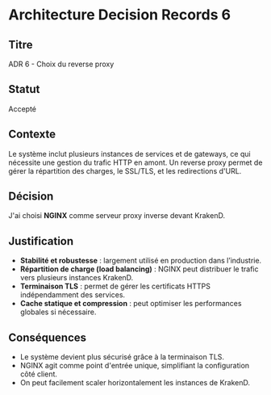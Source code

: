 # Architecture Decision Records 6

## Titre

ADR 6 - Choix du reverse proxy

## Statut

Accepté

## Contexte

Le système inclut plusieurs instances de services et de gateways, ce qui nécessite une gestion du trafic HTTP en amont. Un reverse proxy permet de gérer la répartition des charges, le SSL/TLS, et les redirections d'URL.

## Décision

J'ai choisi **NGINX** comme serveur proxy inverse devant KrakenD.

## Justification

- **Stabilité et robustesse** : largement utilisé en production dans l’industrie.
- **Répartition de charge (load balancing)** : NGINX peut distribuer le trafic vers plusieurs instances KrakenD.
- **Terminaison TLS** : permet de gérer les certificats HTTPS indépendamment des services.
- **Cache statique et compression** : peut optimiser les performances globales si nécessaire.

## Conséquences

- Le système devient plus sécurisé grâce à la terminaison TLS.
- NGINX agit comme point d'entrée unique, simplifiant la configuration côté client.
- On peut facilement scaler horizontalement les instances de KrakenD.
